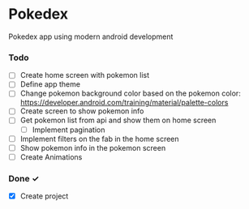 # Pokedex
Pokedex app using modern android development

### Todo
- [ ] Create home screen with pokemon list 
- [ ] Define app theme  
- [ ] Change pokemon background color based on the pokemon color: https://developer.android.com/training/material/palette-colors  
- [ ] Create screen to show pokemon info  
- [ ] Get pokemon list from api and show them on home screen  
    - [ ] Implement pagination  
- [ ] Implement filters on the fab in the home screen  
- [ ] Show pokemon info in the pokemon screen  
- [ ] Create Animations

### Done ✓
- [x] Create project